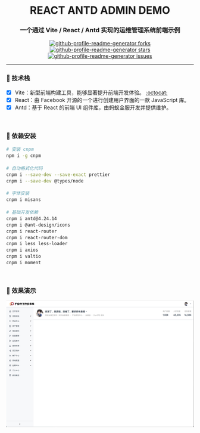 <h1 align="center">REACT ANTD ADMIN DEMO</h1>
<h3 align="center">一个通过 Vite / React / Antd 实现的运维管理系统前端示例</h3>
<p align="center">
<a href="https://github.com/goer3/react-admin-demo/fork" target="blank">
<img src="https://img.shields.io/github/forks/goer3/react-admin-demo?style=flat-square" alt="github-profile-readme-generator forks"/>
</a>
<a href="https://github.com/goer3/react-admin-demo/stargazers" target="blank">
<img src="https://img.shields.io/github/stars/goer3/react-admin-demo?style=flat-square" alt="github-profile-readme-generator stars"/>
</a>
<a href="https://github.com/goer3/react-admin-demo/issues" target="blank">
<img src="https://img.shields.io/github/issues/goer3/react-admin-demo?style=flat-square" alt="github-profile-readme-generator issues"/>
</a>
</p>

<hr>

### 🤔 技术栈

- [x] Vite：新型前端构建工具，能够显著提升前端开发体验。 [:octocat:](https://github.com/vitejs/vite)
- [x] React：由 Facebook 开源的一个进行创建用户界面的一款 JavaScript 库。
- [x] Antd：基于 React 的前端 UI 组件库，由蚂蚁金服开发并提供维护。

<br>

### 🎯 依赖安装

```bash
# 安装 cnpm
npm i -g cnpm

# 自动格式化代码
cnpm i --save-dev --save-exact prettier
cnpm i --save-dev @types/node 

# 字体安装
cnpm i misans

# 基础开发依赖
cnpm i antd@4.24.14
cnpm i @ant-design/icons
cnpm i react-router
cnpm i react-router-dom
cnpm i less less-loader
cnpm i axios
cnpm i valtio
cnpm i moment
```

<br>

### 🎯 效果演示

![屏幕截图](screenshot/page.png)
